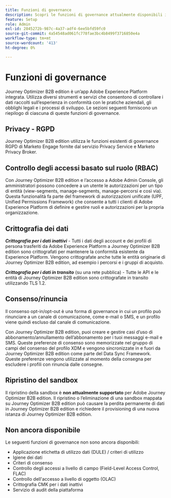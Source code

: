 ```yaml
---
title: Funzioni di governance
description: Scopri le funzioni di governance attualmente disponibili in Journey Optimizer B2B edition.
feature: Setup
role: Admin
exl-id: 2845272b-987c-4a37-adf4-6ee5bfd59fc0
source-git-commit: 4a54548ad061fc778fae3bc4b8499f3716850e4a
workflow-type: tm+mt
source-wordcount: '413'
ht-degree: 0%

---
```


# Funzioni di governance

Journey Optimizer B2B edition è un’app Adobe Experience Platform integrata. Utilizza diversi strumenti e servizi che consentono di controllare i dati raccolti sull’esperienza in conformità con le pratiche aziendali, gli obblighi legali e i processi di sviluppo. Le sezioni seguenti forniscono un riepilogo di ciascuna di queste funzioni di governance.

## Privacy - RGPD

Journey Optimizer B2B edition utilizza le funzioni esistenti di governance RGPD di Marketo Engage fornite dal servizio Privacy Service e Marketo Privacy Broker.

## Controllo degli accessi basato sul ruolo (RBAC)

Con Journey Optimizer B2B edition e l’accesso a Adobe Admin Console, gli amministratori possono concedere a un utente le autorizzazioni per un tipo di entità (view-segments, manage-segments, manage-percorsi e così via). Questa funzionalità fa parte del framework di autorizzazioni unificate (UPF, Unified Permissions Framework) che consente a tutti i clienti di Adobe Experience Platform di definire e gestire ruoli e autorizzazioni per la propria organizzazione.

## Crittografia dei dati

**_Crittografia per i dati inattivi_** - Tutti i dati degli account e dei profili di persona trasferiti da Adobe Experience Platform a Journey Optimizer B2B edition sono crittografati per mantenere la conformità esistente da Experience Platform. Vengono crittografate anche tutte le entità originarie di Journey Optimizer B2B edition, ad esempio i percorsi e i gruppi di acquisto.

**_Crittografia per i dati in transito_** (su una rete pubblica) - Tutte le API e le entità di Journey Optimizer B2B edition sono crittografate in transito utilizzando TLS 1.2.

## Consenso/rinuncia

Il consenso opt-in/opt-out è una forma di governance in cui un profilo può rinunciare a un canale di comunicazione, come e-mail o SMS, e un profilo viene quindi escluso dal canale di comunicazione.

Con Journey Optimizer B2B edition, puoi creare e gestire casi d’uso di abbonamento/annullamento dell’abbonamento per i tuoi messaggi e-mail e SMS. Queste preferenze di consenso sono memorizzate nel gruppo di campi del consenso del profilo XDM e vengono sincronizzate in e fuori da Journey Optimizer B2B edition come parte del Data Sync Framework. Queste preferenze vengono utilizzate al momento della consegna per escludere i profili con rinuncia dalle consegne.

## Ripristino del sandbox

Il ripristino della sandbox è **non attualmente supportato** per Adobe Journey Optimizer B2B edition. Il ripristino o l’eliminazione di una sandbox mappata su Journey Optimizer B2B edition può causare la perdita permanente di dati in Journey Optimizer B2B edition e richiedere il provisioning di una nuova istanza di Journey Optimizer B2B edition.

## Non ancora disponibile

Le seguenti funzioni di governance non sono ancora disponibili:

* Applicazione etichetta di utilizzo dati (DULE) / criteri di utilizzo
* Igiene dei dati
* Criteri di consenso
* Controllo degli accessi a livello di campo (Field-Level Access Control, FLAC)
* Controllo dell&#39;accesso a livello di oggetto (OLAC)
* Crittografia CMK per i dati inattivi
* Servizio di audit della piattaforma

